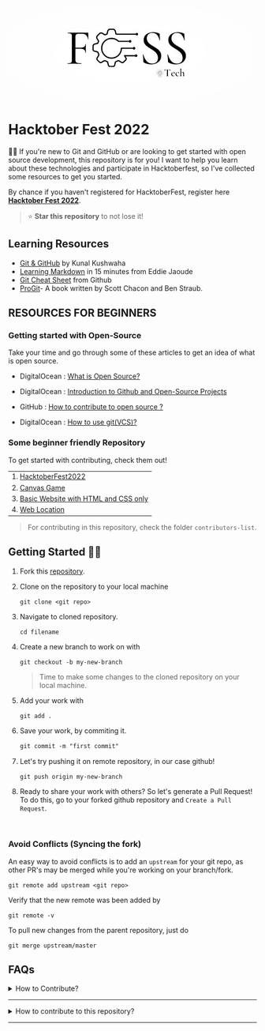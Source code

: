 <img src="image/FOSS_tech_logo.jpeg">

# Hacktober Fest 2022
👋🏻 If you're new to Git and GitHub or are looking to get started with open source development, this repository is for you! I want to help you learn about these technologies and participate in Hacktoberfest, so I've collected some resources to get you started.

By chance if you haven't registered for HacktoberFest, register here **[Hacktober Fest 2022](https://hacktoberfest.com/)**.

> ⭐ **Star this repository** to not lose it!

## **Learning Resources**

- [Git & GitHub](https://www.youtube.com/watch?v=apGV9Kg7ics) by Kunal Kushwaha
- [Learning Markdown](https://www.youtube.com/watch?v=OXZ77HvL_Yg) in 15 minutes from Eddie Jaoude
- [Git Cheat Sheet](https://training.github.com/downloads/github-git-cheat-sheet.pdf) from Github
- [ProGit](https://github.com/harshit-paneri/HacktoberFest_2022/blob/main/resources/progit.pdf)- A book written by Scott Chacon and Ben Straub.

## RESOURCES FOR BEGINNERS

### Getting started with Open-Source

Take your time and go through some of these articles to get an idea of what is open source.

* DigitalOcean : [What is Open Source?](https://www.digitalocean.com/community/tutorials/what-is-open-source)

* DigitalOcean : [Introduction to Github and Open-Source Projects](https://www.digitalocean.com/community/tutorial_series/an-introduction-to-open-source)

* GitHub : [How to contribute to open source ?](https://opensource.guide/how-to-contribute/)

* DigitalOcean : [How to use git(VCS)?](https://www.digitalocean.com/community/cheatsheets/how-to-use-git-a-reference-guide)

### **Some beginner friendly Repository**

To get started with contributing, check them out!

||
|:-|
|1. [HacktoberFest2022](https://github.com/harshit-paneri/HacktoberFest_2022)
|2. [Canvas Game](https://github.com/harshit-paneri/canvas-game)|
|3. [Basic Website with HTML and CSS only](https://github.com/Naman-sharma00100/Basic_website_HTML_CSS_only)|
|4. [Web Location](https://github.com/harshit-paneri/Web-Location)|

> For contributing in this repository, check the folder `contributors-list`.

## Getting Started 🤩🤗

1. Fork this [repository](https://github.com/FOSS-Tech/Git-Github-Session/fork).
2. Clone on the repository to your local machine

    ```
    git clone <git repo>
    ```

3. Navigate to cloned repository.
    ```
    cd filename
    ```

4. Create a new branch to work on with
    ```markdown
    git checkout -b my-new-branch
    ```

    >  Time to make some changes to the cloned repository on your local machine.

5. Add your work with
    ```
    git add .
    ```

6. Save your work, by commiting it.
    ```markdown
    git commit -m "first commit"
    ```

7. Let's try pushing it on remote repository, in our case github!
    ```
    git push origin my-new-branch
    ```

8. Ready to share your work with others? So let's generate a Pull Request!
    To do this, go to your forked github repository and `Create a Pull Request`.

<br>

### Avoid Conflicts (Syncing the fork)

An easy way to avoid conflicts is to add an `upstream` for your git repo, as other PR's may be merged while you're working on your branch/fork.

```
git remote add upstream <git repo>
```

Verify that the new remote was been added by
```
git remote -v
```

To pull new changes from the parent repository, just do

```
git merge upstream/master
```

## FAQs

<details >
<summary>How to Contribute?</summary>
Try updating an existing feature or add a new feature !!

Still no idea? Check out the issues in a github repository to see some work you can do.
</details>

<hr>
<details>
<summary>How to contribute to this repository?</summary>
If you are getting started with contributing, you just need to add some details in <code>Contributors.md</code>, in the same format as the others.
</details>
<hr>

